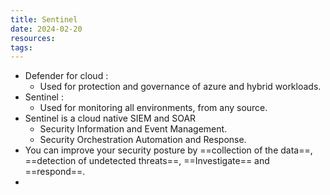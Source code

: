 ```yaml
---
title: Sentinel
date: 2024-02-20
resources: 
tags:
---
```


- Defender for cloud :
	- Used for protection and governance of azure and hybrid workloads.
- Sentinel :
	- Used for monitoring all environments, from any source.
- Sentinel is a cloud native SIEM and SOAR
	- Security Information and Event Management.
	- Security Orchestration Automation and Response.
- You can improve your security posture by ==collection of the data==, ==detection of undetected threats==, ==Investigate== and ==respond==.
- 